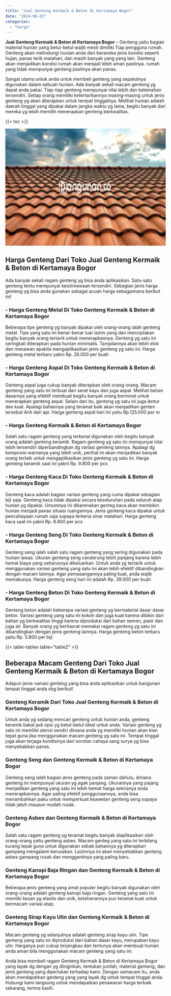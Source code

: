 ```yaml
---
title: "Jual Genteng Kermaik & Beton di Kertamaya Bogor"
date: "2024-06-03"
categories: 
  - "harga"
---
```


**Jual Genteng Kermaik & Beton di Kertamaya Bogor** – Genteng yaitu bagian material hunian yang betul-betul wajib mesti dimiliki Tiap pengguna rumah. Genteng akan melindungi hunian anda dari beraneka jenis kondisi seperti hujan, panas terik matahari, dan masih banyak yang yang lain. Genteng akan menjadikan kondisi rumah akan menjadi lebih aman pastinya. rumah yang tidak mempunyai genteng pastinya akan panas.

Sangat utama untuk anda untuk membeli genteng yang sepatutnya digunakan dalam sebuah hunian. Ada banyak sekali macam genteng yg dapat anda pakai. Tiap-tiap genteng mempunyai nilai lebih dan kelemahan tersendiri. Setiap orang memiliki ketertarikannya masing-masing untuk jenis genteng yg akan diterapkan untuk tempat tinggalnya. Melihat hunian adalah daerah tinggal yang dipakai dalam jangka waktu yg lama, begitu banyak dari mereka yg lebih memilih menerapkan genteng berkwalitas.

{{< toc >}}

![Jual Genteng Kermaik & Beton di Kertamaya Bogor](/images/genteng-minimalis-murah32.png)

## Harga Genteng Dari Toko Jual Genteng Kermaik & Beton di Kertamaya Bogor

Ada banyak sekali ragam genteng yg bisa anda aplikasikan. Satu-satu genteng tentu mempunyai keistimewaan tersendiri. Sebagian jenis harga genteng yg bisa anda gunakan sebagai acuan harga sebagaimana berikut ini!

### \- Harga Genteng Metal Di Toko Genteng Kermaik & Beton di Kertamaya Bogor

Beberapa tipe genteng yg banyak dipakai oleh orang-orang ialah genteng metal. Tipe yang satu ini benar-benar luar lazim yang dan menciptakan begitu banyak orang tertarik untuk menerapkannya. Genteng yg satu ini seringkali diterapkan pada hunian minimalis. Tampilannya akan lebih elok dan menawan apabila mengaplikasikan jenis genteng yg satu ini. Harga genteng metal terbaru yakni Rp. 26.000 per buah

### \- Harga Genteng Aspal Di Toko Genteng Kermaik & Beton di Kertamaya Bogor

Genteng aspal juga cukup banyak diterapkan oleh orang-orang. Macam genteng yang satu ini terbuat dari serat kayu dan juga aspal. Melihat bahan dasarnya yang efektif membuat begitu banyak orang berminat untuk menerapkan genteng aspal. Selain dari itu, genteng yg satu ini juga lentur dan kuat. Apalagi bahannya yang teramat baik akan menjadikan genten tersebut Anti dari api. Harga genteng aspal hari ini yaitu Rp.125.000 per m

### \- Harga Genteng Kermaik & Beton di Kertamaya Bogor

Salah satu ragam genteng yang terkenal digunakan oleh begitu banyak orang adalah genteng keramik. Ragam genteng yg satu ini mempunyai nilai lebih tersendiri diperbandingkan dg variasi genteng lainnya. Apalagi dg komposisi warnanya yang lebih unik, perihal ini akan menjadikan banyak orang tertaik untuk mengaplikasikan jenis genteng yg satu ini. Harga genteng keramik saat ini yakni Rp. 9.800 per pcs

### \- Harga Genteng Kaca Di Toko Genteng Kermaik & Beton di Kertamaya Bogor

Genteng kaca adalah bagian variasi genteng yang cuma dipakai sebagian biji saja. Genteng kaca tidak dipakai secara keseluruhan pada seluruh atap hunian yg dipakai. Umumnya ini dikarenakan genteg kaca akan membikin hunian menjadi panas situasi ruangannya. Jenis genteng kaca dipakai untuk pencahayaan rumah saja supaya terkena sinar matahari. Harga genteng kaca saat ini yakni Rp. 8.800 per pcs

### \- Harga Genteng Seng Di Toko Genteng Kermaik & Beton di Kertamaya Bogor

Genteng seng ialah salah satu ragam genteng yang sering digunakan pada hunian lawas. Ukuran genteng seng cenderung lebih panjang karena lebih hemat biaya yang seharusnya dikeluarkan. Untuk anda yg tertarik untuk menggunakan variasi genteng yang satu ini akan lebih efektif dibandingkan dengan macam lainnya. Agar pemasangannya paling kuat, anda wajib memakunya. Harga genteng seng hari ini adalah Rp. 39.000 per buah

### \- Harga Genteng Beton Di Toko Genteng Kermaik & Beton di Kertamaya Bogor

Genteng beton adalah beberapa variasi genteng yg bermaterial dasar dasar beton. Variasi genteng yang satu ini kokoh dan juga kuat karena dibikin dari bahan yg berkwalitas tinggi karena diproduksi dari bahan semen, pasir dan juga air. Banyak orang yg berhasrat memakai ragam genteng yg satu ini dibandingkan dengan jenis genteng lainnya. Harga genteng beton terbaru yaitu Rp. 5.800 per biji

{{< table-tables table="table2" >}}

## Beberapa Macam Genteng Dari Toko Jual Genteng Kermaik & Beton di Kertamaya Bogor

Adapun jenis-variasi genteng yang bisa anda aplikasikan untuk bangunan tempat tinggal anda sbg berikut!

### Genteng Keramik Dari Toko Jual Genteng Kermaik & Beton di Kertamaya Bogor

Untuk anda yg sedang mencari genteng untuk hunian anda, genteng keramik bakal jadi opsi yg betul-betul ideal untuk anda. Variasi genteng yg satu ini memiliki atensi sendiri dimana anda yg memiliki hunian akan kian tepat guna jika menggunakan macam genteng yg satu ini. Tempat tinggal juga akan terjaga kondisinya dari sorotan cahaya sang surya yg bisa menyebabkan panas.

### Genteng Seng dan Genteng Kermaik & Beton di Kertamaya Bogor

Genteng seng ialah bagian jenis genteng pada zaman dahulu, dimana genteng ini mempunyai ukuran yg agak panjang. Ukurannya yang pajang menjadikan genteng yang satu ini lebih hemat harga sekiranya anda menerapkannya. Agar paling efektif penggunaannya, anda bisa menambahkan paku untuk memperkuat keawetan genteng seng supaya tidak jatuh maupun mudah rusak.

### Genteng Asbes dan Genteng Kermaik & Beton di Kertamaya Bogor

Salah satu ragam genteng yg teramat begitu banyak diaplikasikan oleh orang-orang yaitu genteng asbes. Macam genteg yang satu ini terbilang kurang tepat guna untuk digunakan sebab bahannya yg diterapkan gampang mengalami kerusakan. Lazimnya ini akan menyebabkan genteng asbes gampang rusak dan menggantinya yang paling baru.

### Genteng Kanopi Baja Ringan dan Genteng Kermaik & Beton di Kertamaya Bogor

Beberapa jenis genteng yang amat populer begitu banyak digunakan oleh orang-orang adalah genteng kanopi baja ringan. Genteng yang satu ini memiiki kesan yg elastis dan unik, ketahanannya pun teramat kuat untuk bermacam variasi atap.

### Genteng Sirap Kayu Ulin dan Genteng Kermaik & Beton di Kertamaya Bogor

Macam genteng yg selanjutnya adalah genteng sirap kayu ulin. Tipe genteng yang satu ini diproduksi dari bahan dasar kayu, merupakan kayu ulin. Harganya pun cukup terjangkau dan tentunya akan membuat hunian anda aman bila menggunakan macam genteng yang satu ini.

Anda bisa membeli ragam Genteng Kermaik & Beton di Kertamaya Bogor yang layak dg dengan yg diinginkan, tentukan jumlah, material genteng, dan jenis genteng yang diperlukan terhadap kami. Dengan semacam itu, anda akan mendapatkan genteng yang yang layak dg untuk tempat tinggal anda. Hubungi kami langsung untuk mendapatkan penawaran harga terbaik sekarang, terima kasih.
